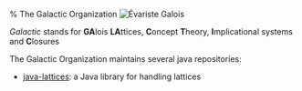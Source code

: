 % The Galactic Organization ![Évariste Galois](200px-Galois-Signature.svg.png "Signature d'Évariste Galois")

*Galactic* stands for **GA**lois **LA**ttices, **C**oncept **T**heory, **I**mplicational systems and **C**losures

The Galactic Organization maintains several java repositories:

* [java-lattices](http://thegalactic.github.io/java-lattices/): a Java library for handling lattices

